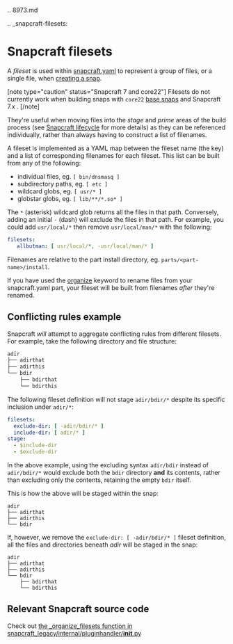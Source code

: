 .. 8973.md

.. _snapcraft-filesets:

# Snapcraft filesets

A *fileset* is used within [snapcraft.yaml](the-snapcraft-yaml-schema.md) to represent a group of files, or a single file, when [creating a snap](snapcraft-overview.md).


[note type="caution" status="Snapcraft 7 and core22"]
Filesets do not currently work  when building snaps with `core22` [base snaps](base-snaps.md) and Snapcraft 7.x .
[/note]

They're useful when moving files into the *stage* and *prime* areas of the build process (see [Snapcraft lifecycle](parts-lifecycle.md) for more details) as they can be referenced individually, rather than always having to construct a list of filenames.

A fileset is implemented as a YAML map between the fileset name (the key) and a list of corresponding filenames for each fileset. This list can be built from any of the following:

- individual files, eg. `[ bin/dnsmasq ]`
- subdirectory paths, eg. `[ etc ]`
- wildcard globs, eg. `[ usr/* ]`
- globstar globs, eg. `[ lib/**/*.so* ]`

The `*` (asterisk) wildcard glob returns all the files in that path. Conversely, adding an initial `-` (dash) will exclude the files in that path. For example, you could add `usr/local/*` then remove `usr/local/man/*` with the following:

```yaml
filesets:
   allbutman: [ usr/local/*, -usr/local/man/* ]
```
Filenames are relative to the part install directory, eg. `parts/<part-name>/install`.

If you have used the [organize](snapcraft-parts-metadata.md) keyword to rename files from your snapcraft.yaml part, your fileset will be built from filenames *after*  they're renamed.

## Conflicting rules example

Snapcraft *will* attempt to aggregate conflicting rules from different filesets. For example, take the following directory and file structure:

```bash
adir
├── adirthat
├── adirthis
└── bdir
    ├── bdirthat
    └── bdirthis
```

The following fileset definition will not stage `adir/bdir/*` despite its specific inclusion under `adir/*`:

```yaml
filesets:
  exclude-dir: [ -adir/bdir/* ]
  include-dir: [ adir/* ]
stage:
  - $include-dir
  - $exclude-dir
```

In the above example, using the excluding syntax `adir/bdir` instead of  `adir/bdir/*` would exclude both the `bdir` directory **and** its contents, rather than excluding only the contents, retaining the empty `bdir` itself.

This is how the above will be staged within the snap:

```
adir
├── adirthat
├── adirthis
└── bdir
```

If, however, we remove the `exclude-dir: [ -adir/bdir/* ]` fileset definition, all the files and directories beneath _adir_ will be staged in the snap:

```
adir
├── adirthat
├── adirthis
└── bdir
    ├── bdirthat
    └── bdirthis
```

## Relevant Snapcraft source code

Check out [the _organize_filesets function in snapcraft_legacy/internal/pluginhandler/__init__.py](https://github.com/snapcore/snapcraft/blob/7b848f76debfa2cb020308c5b908eb570d06c0b9/snapcraft_legacy/internal/pluginhandler/__init__.py#L1306-L1355)